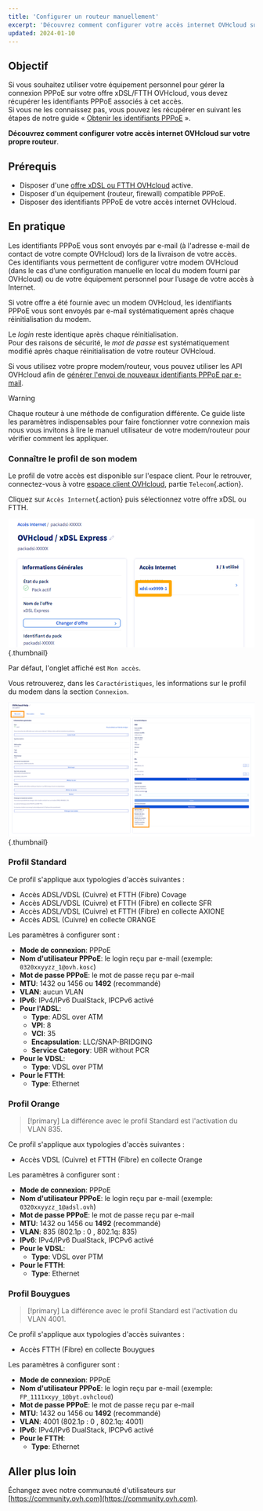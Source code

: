 ```yaml
---
title: 'Configurer un routeur manuellement'
excerpt: 'Découvrez comment configurer votre accès internet OVHcloud sur votre propre routeur'
updated: 2024-01-10
---
```


## Objectif

Si vous souhaitez utiliser votre équipement personnel pour gérer la connexion PPPoE sur votre offre xDSL/FTTH OVHcloud, vous devez récupérer les identifiants PPPoE associés à cet accès.<br>
Si vous ne les connaissez pas, vous pouvez les récupérer en suivant les étapes de notre guide « [Obtenir les identifiants PPPoE](/pages/web_cloud/internet/internet_access/obtenir_id_ppp) ».

**Découvrez comment configurer votre accès internet OVHcloud sur votre propre routeur**.

## Prérequis

- Disposer d'une [offre xDSL ou FTTH OVHcloud](https://www.ovhtelecom.fr/offre-internet/) active.
- Disposer d'un équipement (routeur, firewall) compatible PPPoE.
- Disposer des identifiants PPPoE de votre accès internet OVHcloud.

## En pratique

Les identifiants PPPoE vous sont envoyés par e-mail (à l'adresse e-mail de contact de votre compte OVHcloud) lors de la livraison de votre accès.<br>
Ces identifiants vous permettent de configurer votre modem OVHcloud (dans le cas d’une configuration manuelle en local du modem fourni par OVHcloud) ou de votre équipement personnel pour l’usage de votre accès à Internet.

Si votre offre a été fournie avec un modem OVHcloud, les identifiants PPPoE vous sont envoyés par e-mail systématiquement après chaque réinitialisation du modem.

Le *login* reste identique après chaque réinitialisation.<br>
Pour des raisons de sécurité, le *mot de passe* est systématiquement modifié après chaque réinitialisation de votre routeur OVHcloud.

Si vous utilisez votre propre modem/routeur, vous pouvez utiliser les API OVHcloud afin de [générer l'envoi de nouveaux identifiants PPPoE par e-mail](/pages/web_cloud/internet/internet_access/obtenir_id_ppp).

> [!warning]
>
> Chaque routeur à une méthode de configuration différente.
> Ce guide liste les paramètres indispensables pour faire fonctionner votre connexion mais nous vous invitons à lire le manuel utilisateur de votre modem/routeur pour vérifier comment les appliquer.
>

### Connaître le profil de son modem

Le profil de votre accès est disponible sur l'espace client. Pour le retrouver, connectez-vous à votre [espace client OVHcloud](https://www.ovh.com/auth?onsuccess=https%3A%2F%2Fwww.ovhtelecom.fr%2Fmanager&ovhSubsidiary=fr), partie `Telecom`{.action}.

Cliquez sur `Accès Internet`{.action} puis sélectionnez votre offre xDSL ou FTTH.

![serviceName dans espace client](images/servicename-2022.png){.thumbnail}

Par défaut, l'onglet affiché est `Mon accès`.

Vous retrouverez, dans les `Caractéristiques`, les informations sur le profil du modem dans la section `Connexion`.

![modem profil dans espace client](images/profil-2023.png){.thumbnail}

### Profil Standard

Ce profil s'applique aux typologies d'accès suivantes :

- Accès ADSL/VDSL (Cuivre) et FTTH (Fibre) Covage
- Accès ADSL/VDSL (Cuivre) et FTTH (Fibre) en collecte SFR
- Accès ADSL/VDSL (Cuivre) et FTTH (Fibre) en collecte AXIONE
- Accès ADSL (Cuivre) en collecte ORANGE

Les paramètres à configurer sont :

- **Mode de connexion**: PPPoE
- **Nom d'utilisateur PPPoE**: le login reçu par e-mail (exemple: `0320xxyyzz_1@ovh.kosc`)
- **Mot de passe PPPoE**: le mot de passe reçu par e-mail
- **MTU**: 1432 ou 1456 ou **1492** (recommandé)
- **VLAN**: aucun VLAN
- **IPv6**: IPv4/IPv6 DualStack, IPCPv6 activé
- **Pour l'ADSL**:
    - **Type**: ADSL over ATM
    - **VPI**: 8
    - **VCI**: 35
    - **Encapsulation**: LLC/SNAP-BRIDGING
    - **Service Category**: UBR without PCR
- **Pour le VDSL**:
    - **Type**: VDSL over PTM
- **Pour le FTTH**:
    - **Type**: Ethernet

### Profil Orange

> [!primary]
> La différence avec le profil Standard est l'activation du VLAN 835.
>

Ce profil s'applique aux typologies d'accès suivantes :

- Accès VDSL (Cuivre) et FTTH (Fibre) en collecte Orange

Les paramètres à configurer sont :

- **Mode de connexion**: PPPoE
- **Nom d'utilisateur PPPoE**: le login reçu par e-mail (exemple: `0320xxyyzz_1@adsl.ovh`)
- **Mot de passe PPPoE**: le mot de passe reçu par e-mail
- **MTU**: 1432 ou 1456 ou **1492** (recommandé)
- **VLAN**: 835 (802.1p : 0 , 802.1q: 835)
- **IPv6**: IPv4/IPv6 DualStack, IPCPv6 activé
- **Pour le VDSL**:
    - **Type**: VDSL over PTM
- **Pour le FTTH**:
    - **Type**: Ethernet

### Profil Bouygues

> [!primary]
> La différence avec le profil Standard est l'activation du VLAN 4001.
>

Ce profil s'applique aux typologies d'accès suivantes :

- Accès FTTH (Fibre) en collecte Bouygues

Les paramètres à configurer sont :

- **Mode de connexion**: PPPoE
- **Nom d'utilisateur PPPoE**: le login reçu par e-mail (exemple: `FP_1111xxyy_1@byt.ovhcloud`)
- **Mot de passe PPPoE**: le mot de passe reçu par e-mail
- **MTU**: 1432 ou 1456 ou **1492** (recommandé)
- **VLAN**: 4001 (802.1p : 0 , 802.1q: 4001)
- **IPv6**: IPv4/IPv6 DualStack, IPCPv6 activé
- **Pour le FTTH**:
    - **Type**: Ethernet

## Aller plus loin

Échangez avec notre communauté d'utilisateurs sur [https://community.ovh.com](https://community.ovh.com).
